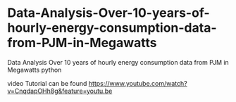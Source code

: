 # Data-Analysis-Over-10-years-of-hourly-energy-consumption-data-from-PJM-in-Megawatts
Data Analysis Over 10 years of hourly energy consumption data from PJM in Megawatts python

video Tutorial can be found https://www.youtube.com/watch?v=CnqdapOHh8g&feature=youtu.be
